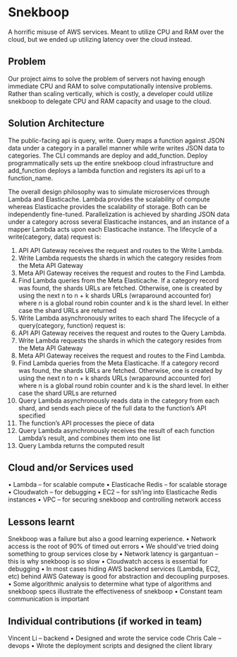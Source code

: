 # Snekboop

A horrific misuse of AWS services. Meant to utilize CPU and RAM over the cloud, but we ended up utilizing latency over the cloud instead.


## Problem
Our project aims to solve the problem of servers not having enough immediate CPU and RAM to solve computationally intensive problems. Rather than scaling vertically, which is costly, a developer could utilize snekboop to delegate CPU and RAM capacity and usage to the cloud. 
## Solution Architecture
The public-facing api is query, write. Query maps a function against JSON data under a category in a parallel manner while write writes JSON data to categories. The CLI commands are deploy and add_function. Deploy programmatically sets up the entire snekboop cloud infrastructure and add_function deploys a lambda function and registers its api url to a function_name. 
 
The overall design philosophy was to simulate microservices through Lambda and Elasticache. Lambda provides the scalability of compute whereas Elasticache provides the scalability of storage. Both can be independently fine-tuned. 
	Parallelization is achieved by sharding JSON data under a category across several Elasticache instances, and an instance of a mapper Lambda acts upon each Elasticache instance. 
	The lifecycle of a write(category, data) request is: 
1.	API API Gateway receives the request and routes to the Write Lambda. 
2.	Write Lambda requests the shards in which the category resides from the Meta API Gateway 
3.	Meta API Gateway receives the request and routes to the Find Lambda. 
4.	Find Lambda queries from the Meta Elasticache. If a category record was found, the shards URLs are fetched. Otherwise, one is created by using the next n to n + k shards URLs (wraparound accounted for) where n is a global round robin counter and k is the shard level. In either case the shard URLs are returned
5.	Write Lambda asynchronously writes to each shard
The lifecycle of a query(category, function) request is: 
1.	API API Gateway receives the request and routes to the Query Lambda. 
2.	Write Lambda requests the shards in which the category resides from the Meta API Gateway 
3.	Meta API Gateway receives the request and routes to the Find Lambda. 
4.	Find Lambda queries from the Meta Elasticache. If a category record was found, the shards URLs are fetched. Otherwise, one is created by using the next n to n + k shards URLs (wraparound accounted for) where n is a global round robin counter and k is the shard level. In either case the shard URLs are returned
5.	Query Lambda asynchronously reads data in the category from each shard, and sends each piece of the full data to the function’s API specified
6.	The function’s API processes the piece of data
7.	Query Lambda asynchronously receives the result of each function Lambda’s result, and combines them into one list
8.	Query Lambda returns the computed result


## Cloud and/or Services used
•	Lambda – for scalable compute
•	Elasticache Redis – for scalable storage
•	Cloudwatch – for debugging
•	EC2 – for ssh’ing into Elasticache Redis instances
•	VPC – for securing snekboop and controlling network access

## Lessons learnt
Snekboop was a failure but also a good learning experience. 
•	Network access is the root of 90% of timed out errors
•	We should've tried doing something to group services close by
•	Network latency is gargantuan – this is why snekboop is so slow
•	Cloudwatch access is essential for debugging
•	In most cases hiding AWS backend services (Lambda, EC2, etc) behind AWS Gateway is good for abstraction and decoupling purposes.
•	Some algorithmic analysis to determine what type of algorithms and snekboop specs illustrate the effectiveness of snekboop
•	Constant team communication is important

## Individual contributions (if worked in team)
Vincent Li – backend
•	Designed and wrote the service code
Chris Cale – devops 
•	Wrote the deployment scripts and designed the client library

